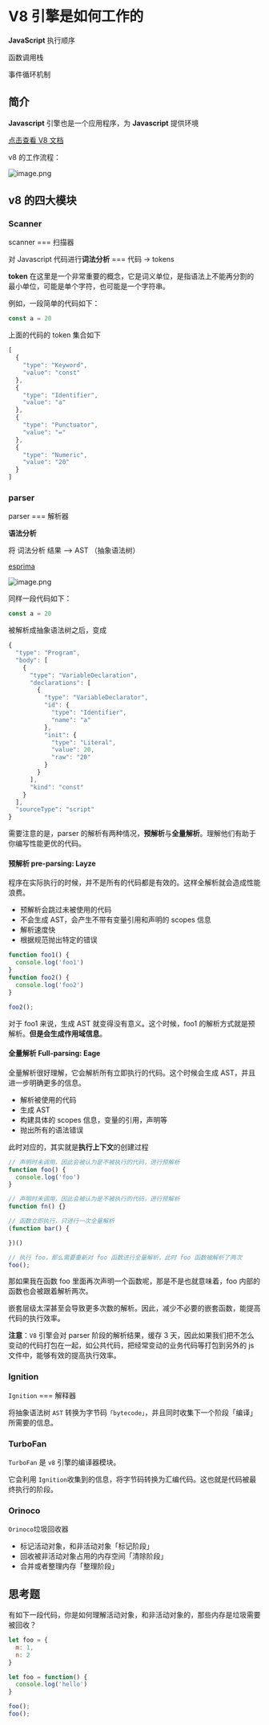 # V8 引擎是如何工作的

**JavaScript** 执行顺序

函数调用栈

事件循环机制

## 简介

**Javascript** 引擎也是一个应用程序，为 **Javascript** 提供环境

[点击查看 V8 文档](https://v8.dev/)

v8 的工作流程：

![image.png](https://images.xiaozhuanlan.com/photo/2020/e0cf9f3b0419b99e8b8b51e499dda7dd.png)

## v8 的四大模块

### Scanner

scanner === 扫描器

对 Javascript 代码进行**词法分析**  ===  代码 -> tokens

**token** 在这里是一个非常重要的概念，它是词义单位，是指语法上不能再分割的最小单位，可能是单个字符，也可能是一个字符串。

例如，一段简单的代码如下：

```javascript
const a = 20
```

上面的代码的 token 集合如下

```javascript
[
  {
    "type": "Keyword",
    "value": "const"
  },
  {
    "type": "Identifier",
    "value": "a"
  },
  {
    "type": "Punctuator",
    "value": "="
  },
  {
    "type": "Numeric",
    "value": "20"
  }
]
```

### parser

parser === 解析器

**语法分析**

将 词法分析 结果 --> AST （抽象语法树）

[esprima](https://esprima.org/demo/parse.html)

![image.png](https://images.xiaozhuanlan.com/photo/2020/e4eb256f59360e9181be46e8bfcdd64f.png)

同样一段代码如下：

```javascript
const a = 20
```

被解析成抽象语法树之后，变成

```javascript
{
  "type": "Program",
  "body": [
    {
      "type": "VariableDeclaration",
      "declarations": [
        {
          "type": "VariableDeclarator",
          "id": {
            "type": "Identifier",
            "name": "a"
          },
          "init": {
            "type": "Literal",
            "value": 20,
            "raw": "20"
          }
        }
      ],
      "kind": "const"
    }
  ],
  "sourceType": "script"
}
```

需要注意的是，parser 的解析有两种情况，**预解析**与**全量解析**。理解他们有助于你编写性能更优的代码。

#### 预解析 pre-parsing: Layze

程序在实际执行的时候，并不是所有的代码都是有效的。这样全解析就会造成性能浪费。

- 预解析会跳过未被使用的代码
- 不会生成 AST，会产生不带有变量引用和声明的 scopes 信息
- 解析速度快
- 根据规范抛出特定的错误

```javascript
function foo1() {
  console.log('foo1')
}
function foo2() {
  console.log('foo2')
}

foo2();
```

对于 foo1 来说，生成 AST 就变得没有意义。这个时候，foo1 的解析方式就是预解析。**但是会生成作用域信息**。

#### 全量解析 Full-parsing: Eage

全量解析很好理解，它会解析所有立即执行的代码。这个时候会生成 AST，并且进一步明确更多的信息。

- 解析被使用的代码
- 生成 AST
- 构建具体的 scopes 信息，变量的引用，声明等
- 抛出所有的语法错误

此时对应的，其实就是**执行上下文**的创建过程

```js
// 声明时未调用，因此会被认为是不被执行的代码，进行预解析
function foo() {
  console.log('foo')
}

// 声明时未调用，因此会被认为是不被执行的代码，进行预解析
function fn() {}

// 函数立即执行，只进行一次全量解析
(function bar() {

})()

// 执行 foo，那么需要重新对 foo 函数进行全量解析，此时 foo 函数被解析了两次 
foo();
```

那如果我在函数 foo 里面再次声明一个函数呢，那是不是也就意味着，foo 内部的函数也会被跟着解析两次。

嵌套层级太深甚至会导致更多次数的解析。因此，减少不必要的嵌套函数，能提高代码的执行效率。

**注意**：`V8` 引擎会对 parser 阶段的解析结果，缓存 3 天，因此如果我们把不怎么变动的代码打包在一起，如公共代码，把经常变动的业务代码等打包到另外的 js 文件中，能够有效的提高执行效率。

### Ignition

`Ignition` === 解释器

将抽象语法树 `AST` 转换为字节码`「bytecode」`，并且同时收集下一个阶段「编译」所需要的信息。

### TurboFan

`TurboFan` 是 `v8` 引擎的编译器模块。

它会利用 `Ignition`收集到的信息，将字节码转换为汇编代码。这也就是代码被最终执行的阶段。

### Orinoco

`Orinoco`垃圾回收器

- 标记活动对象，和非活动对象「标记阶段」
- 回收被非活动对象占用的内存空间「清除阶段」
- 合并或者整理内存「整理阶段」

## 思考题

有如下一段代码，你是如何理解活动对象，和非活动对象的，那些内存是垃圾需要被回收？

```javascript
let foo = {
  m: 1,
  n: 2
}

let foo = function() {
  console.log('hello')
}

foo();
foo();
```